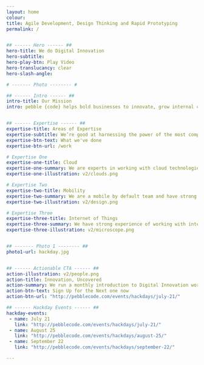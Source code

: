 ```yaml
---
layout: home
colour:
title: Agile Development, Design Thinking and Rapid Prototyping
permalink: /


## ------ Hero ------ ##
hero-title: We do Digital Innovation
hero-subtitle:
hero-play-btn: Play Video
hero-translucancy: clear
hero-slash-angle:

# ------- Photo -------- #

## ------ Intro ------ ##
intro-title: Our Mission
intro: pebble {code} helps bold businesses to innovate, grow internal capabilities and create digital products that customers love. From start-ups to global enterprises our clients hire us for digital acceleration and innovation.


## ------ Expertise ------ ##
expertise-title: Areas of Expertise
expertise-subtitle: We’re good at harnessing the power of the most complex tools and technologies and applying these to solve business problems.
expertise-btn-text: What we've done
expertise-btn-url: /work

# Expertise One
expertise-one-title: Cloud
expertise-one-summary: We are experts in working with cloud technologies and have experience of configuring, automating and managing Amazon Web Services, Azure, Rackspace and even some old school bare metal.
expertise-one-illustration: v2/clouds.png

# Expertise Two
expertise-two-title: Mobility
expertise-two-summary: We are a mobile by default team and have strong expertise in design and development for mobile. We are excited by progressive web apps and the blurring between native and web.
expertise-two-illustration: v2/design.png

# Expertise Three
expertise-three-title: Internet of Things
expertise-three-summary: We have strong experience of working with internet-enabled hardware including firmware. We have worked with Bluetooth Low Energy, Light Bulbs, Rasperry Pis and Sensors.
expertise-three-illustration: v2/microscope.png


## ------- Photo 1 -------- ##
photo1-url: hackday.jpg


## ------ Actionable CTA ------ ##
action-illustration: v2/people.png
action-title: Innovation, Uncovered
action-summary: We run a monthly introduction to Digital Innovation workshop at pebble HQ. This is a practical workshop on techniques that can make your organisation more innovative.
action-btn-text: Sign Up for the Next one now
action-btn-url: "http://pebblecode.com/events/hackdays/july-21/"

## ------ Hackday Events ------ ##
hackday-events:
 - name: July 21
   link: "http://pebblecode.com/events/hackdays/july-21/"
 - name: August 25
   link: "http://pebblecode.com/events/hackdays/august-25/"
 - name: September 22
   link: "http://pebblecode.com/events/hackdays/september-22/"

---
```

